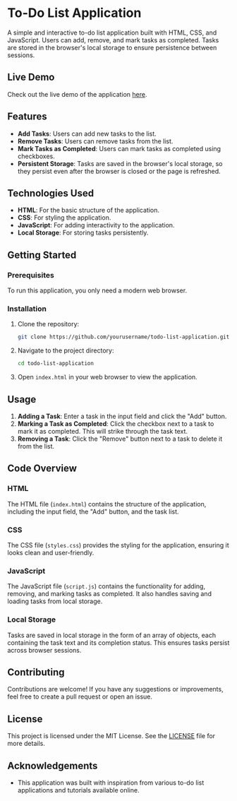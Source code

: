 # To-Do List Application

A simple and interactive to-do list application built with HTML, CSS, and JavaScript. Users can add, remove, and mark tasks as completed. Tasks are stored in the browser's local storage to ensure persistence between sessions.

## Live Demo

Check out the live demo of the application [here](https://todolist-alnoman.netlify.app).

## Features

- **Add Tasks**: Users can add new tasks to the list.
- **Remove Tasks**: Users can remove tasks from the list.
- **Mark Tasks as Completed**: Users can mark tasks as completed using checkboxes.
- **Persistent Storage**: Tasks are saved in the browser's local storage, so they persist even after the browser is closed or the page is refreshed.

## Technologies Used

- **HTML**: For the basic structure of the application.
- **CSS**: For styling the application.
- **JavaScript**: For adding interactivity to the application.
- **Local Storage**: For storing tasks persistently.

## Getting Started

### Prerequisites

To run this application, you only need a modern web browser.

### Installation

1. Clone the repository:

   ```sh
   git clone https://github.com/yourusername/todo-list-application.git
   ```

2. Navigate to the project directory:

   ```sh
   cd todo-list-application
   ```

3. Open `index.html` in your web browser to view the application.

## Usage

1. **Adding a Task**: Enter a task in the input field and click the "Add" button.
2. **Marking a Task as Completed**: Click the checkbox next to a task to mark it as completed. This will strike through the task text.
3. **Removing a Task**: Click the "Remove" button next to a task to delete it from the list.

## Code Overview

### HTML

The HTML file (`index.html`) contains the structure of the application, including the input field, the "Add" button, and the task list.

### CSS

The CSS file (`styles.css`) provides the styling for the application, ensuring it looks clean and user-friendly.

### JavaScript

The JavaScript file (`script.js`) contains the functionality for adding, removing, and marking tasks as completed. It also handles saving and loading tasks from local storage.

### Local Storage

Tasks are saved in local storage in the form of an array of objects, each containing the task text and its completion status. This ensures tasks persist across browser sessions.

## Contributing

Contributions are welcome! If you have any suggestions or improvements, feel free to create a pull request or open an issue.

## License

This project is licensed under the MIT License. See the [LICENSE](LICENSE) file for more details.

## Acknowledgements

- This application was built with inspiration from various to-do list applications and tutorials available online.
